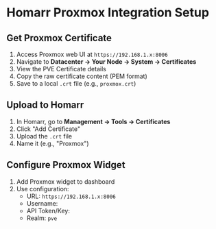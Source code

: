 # Homarr Proxmox Integration Setup

## Get Proxmox Certificate

1. Access Proxmox web UI at `https://192.168.1.x:8006`
2. Navigate to **Datacenter → Your Node → System → Certificates**
3. View the PVE Certificate details
4. Copy the raw certificate content (PEM format)
5. Save to a local `.crt` file (e.g., `proxmox.crt`)

## Upload to Homarr

1. In Homarr, go to **Management → Tools → Certificates**
2. Click "Add Certificate"
3. Upload the `.crt` file
4. Name it (e.g., "Proxmox")

## Configure Proxmox Widget

1. Add Proxmox widget to dashboard
2. Use configuration:
   - URL: `https://192.168.1.x:8006`
   - Username: 
   - API Token/Key: 
   - Realm: `pve`
